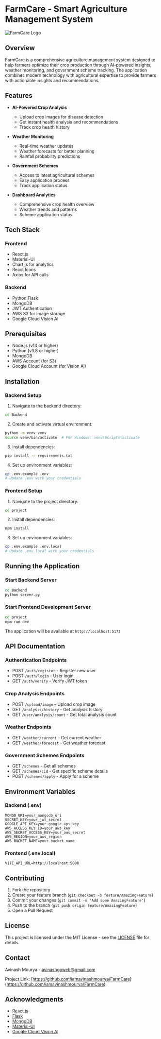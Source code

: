 # FarmCare - Smart Agriculture Management System

![FarmCare Logo](https://farmcare-crop-images.s3.ap-south-1.amazonaws.com/crops/Logo_1Farmcare.png) <!-- You can add your logo image later -->

## Overview

FarmCare is a comprehensive agriculture management system designed to help farmers optimize their crop production through AI-powered insights, weather monitoring, and government scheme tracking. The application combines modern technology with agricultural expertise to provide farmers with actionable insights and recommendations.

## Features

- **AI-Powered Crop Analysis**
  - Upload crop images for disease detection
  - Get instant health analysis and recommendations
  - Track crop health history

- **Weather Monitoring**
  - Real-time weather updates
  - Weather forecasts for better planning
  - Rainfall probability predictions

- **Government Schemes**
  - Access to latest agricultural schemes
  - Easy application process
  - Track application status

- **Dashboard Analytics**
  - Comprehensive crop health overview
  - Weather trends and patterns
  - Scheme application status

## Tech Stack

### Frontend
- React.js
- Material-UI
- Chart.js for analytics
- React Icons
- Axios for API calls

### Backend
- Python Flask
- MongoDB
- JWT Authentication
- AWS S3 for image storage
- Google Cloud Vision AI

## Prerequisites

- Node.js (v14 or higher)
- Python (v3.8 or higher)
- MongoDB
- AWS Account (for S3)
- Google Cloud Account (for Vision AI)

## Installation

### Backend Setup

1. Navigate to the backend directory:
```bash
cd Backend
```

2. Create and activate virtual environment:
```bash
python -m venv venv
source venv/bin/activate  # For Windows: venv\Scripts\activate
```

3. Install dependencies:
```bash
pip install -r requirements.txt
```

4. Set up environment variables:
```bash
cp .env.example .env
# Update .env with your credentials
```

### Frontend Setup

1. Navigate to the project directory:
```bash
cd project
```

2. Install dependencies:
```bash
npm install
```

3. Set up environment variables:
```bash
cp .env.example .env.local
# Update .env.local with your credentials
```

## Running the Application

### Start Backend Server
```bash
cd Backend
python server.py
```

### Start Frontend Development Server
```bash
cd project
npm run dev
```

The application will be available at `http://localhost:5173`

## API Documentation

### Authentication Endpoints
- POST `/auth/register` - Register new user
- POST `/auth/login` - User login
- GET `/auth/verify` - Verify JWT token

### Crop Analysis Endpoints
- POST `/upload/image` - Upload crop image
- GET `/analysis/history` - Get analysis history
- GET `/user/analysis/count` - Get total analysis count

### Weather Endpoints
- GET `/weather/current` - Get current weather
- GET `/weather/forecast` - Get weather forecast

### Government Schemes Endpoints
- GET `/schemes` - Get all schemes
- GET `/schemes/:id` - Get specific scheme details
- POST `/schemes/apply` - Apply for a scheme

## Environment Variables

### Backend (.env)
```
MONGO_URI=your_mongodb_uri
SECRET_KEY=your_jwt_secret
GOOGLE_API_KEY=your_google_api_key
AWS_ACCESS_KEY_ID=your_aws_key
AWS_SECRET_ACCESS_KEY=your_aws_secret
AWS_REGION=your_aws_region
AWS_BUCKET_NAME=your_bucket_name
```

### Frontend (.env.local)
```
VITE_API_URL=http://localhost:5000
```

## Contributing

1. Fork the repository
2. Create your feature branch (`git checkout -b feature/AmazingFeature`)
3. Commit your changes (`git commit -m 'Add some AmazingFeature'`)
4. Push to the branch (`git push origin feature/AmazingFeature`)
5. Open a Pull Request

## License

This project is licensed under the MIT License - see the [LICENSE](LICENSE) file for details.

## Contact

Avinash Mourya - avinashgoweb@gmail.com

Project Link: [https://github.com/iamavinashmourya/FarmCare](https://github.com/iamavinashmourya/FarmCare)

## Acknowledgments

- [React.js](https://reactjs.org/)
- [Flask](https://flask.palletsprojects.com/)
- [MongoDB](https://www.mongodb.com/)
- [Material-UI](https://mui.com/)
- [Google Cloud Vision AI](https://cloud.google.com/vision) 